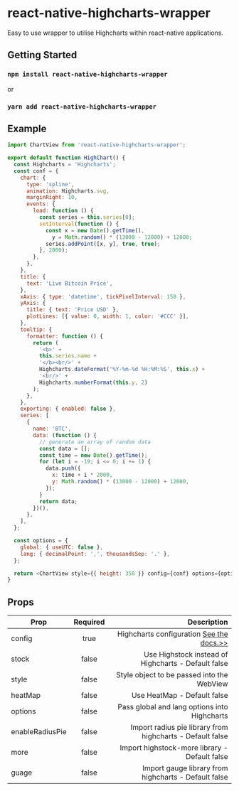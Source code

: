 # react-native-highcharts-wrapper

Easy to use wrapper to utilise Highcharts within react-native applications.

## Getting Started

### `npm install react-native-highcharts-wrapper`

or

### `yarn add react-native-highcharts-wrapper`

## Example

```javascript
import ChartView from 'react-native-highcharts-wrapper';

export default function HighChart() {
  const Highcharts = 'Highcharts';
  const conf = {
    chart: {
      type: 'spline',
      animation: Highcharts.svg,
      marginRight: 10,
      events: {
        load: function () {
          const series = this.series[0];
          setInterval(function () {
            const x = new Date().getTime(),
              y = Math.random() * (13000 - 12000) + 12000;
            series.addPoint([x, y], true, true);
          }, 2000);
        },
      },
    },
    title: {
      text: 'Live Bitcoin Price',
    },
    xAxis: { type: 'datetime', tickPixelInterval: 150 },
    yAxis: {
      title: { text: 'Price USD' },
      plotLines: [{ value: 0, width: 1, color: '#CCC' }],
    },
    tooltip: {
      formatter: function () {
        return (
          '<b>' +
          this.series.name +
          '</b><br/>' +
          Highcharts.dateFormat('%Y-%m-%d %H:%M:%S', this.x) +
          '<br/>' +
          Highcharts.numberFormat(this.y, 2)
        );
      },
    },
    exporting: { enabled: false },
    series: [
      {
        name: 'BTC',
        data: (function () {
          // generate an array of random data
          const data = [];
          const time = new Date().getTime();
          for (let i = -19; i <= 0; i += 1) {
            data.push({
              x: time + i * 2000,
              y: Math.random() * (13000 - 12000) + 12000,
            });
          }
          return data;
        })(),
      },
    ],
  };

  const options = {
    global: { useUTC: false },
    lang: { decimalPoint: ',', thousandsSep: '.' },
  };

  return <ChartView style={{ height: 350 }} config={conf} options={options} />;
}
```

## Props

| Prop            | Required |                                                                                                 Description |
| --------------- | :------: | ----------------------------------------------------------------------------------------------------------: |
| config          |   true   | Highcharts configuration [See the docs.>>](http://www.highcharts.com/docs/getting-started/your-first-chart) |
| stock           |  false   |                                                         Use Highstock instead of Highcharts - Default false |
| style           |  false   |                                                                  Style object to be passed into the WebView |
| heatMap         |  false   |                                                                                 Use HeatMap - Default false |
| options         |  false   |                                                                Pass global and lang options into Highcharts |
| enableRadiusPie |  false   |                                                   Import radius pie library from highcharts - Default false |
| more            |  false   |                                                               Import highstock-more library - Default false |
| guage           |  false   |                                                        Import gauge library from highcharts - Default false |
